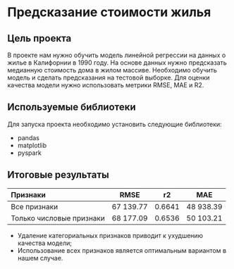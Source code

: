 # Предсказание стоимости жилья

## Цель проекта
В проекте нам нужно обучить модель линейной регрессии на данных о жилье в Калифорнии в 1990 году. На основе данных нужно предсказать медианную стоимость дома в жилом массиве. Необходимо обучить модель и сделать предсказания на тестовой выборке. Для оценки качества модели нужно использовать метрики RMSE, MAE и R2.

## Используемые библиотеки
Для запуска проекта необходимо установить следующие библиотеки:
- pandas
- matplotlib
- pyspark

## Итоговые результаты

Признаки  | RMSE | r2 | MAE 
:------- | :--------:| :--------:| :--------:
Все признаки  |67 139.77 | 0.6641 | 48 938.39
Только числовые признаки   | 68 177.09| 0.6536 | 50 103.21

* Удаление категориальных признаков приводит к ухудшению качества модели;
* Использование всех признаков является оптимальным вариантом в нашем случае.
